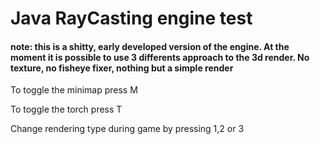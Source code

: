 # Java RayCasting engine test

#### note: this is a shitty, early developed version of the engine. At the moment it is possible to use 3 differents approach to the 3d render. No texture, no fisheye fixer, nothing but a simple render

To toggle the minimap press M

To toggle the torch press T

Change rendering type during game by pressing 1,2 or 3
